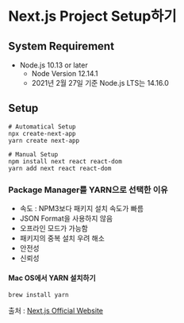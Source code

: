 # Next.js Project Setup하기

## System Requirement

- Node.js 10.13 or later
  - Node Version 12.14.1
  - 2021년 2월 27일 기준 Node.js LTS는 14.16.0

## Setup

```
# Automatical Setup
npx create-next-app
yarn create next-app

# Manual Setup
npm install next react react-dom
yarn add next react react-dom
```

### Package Manager를 YARN으로 선택한 이유

- 속도 : NPM3보다 패키지 설치 속도가 빠름
- JSON Format을 사용하지 않음
- 오프라인 모드가 가능함
- 패키지의 중복 설치 우려 해소
- 안전성
- 신뢰성

#### Mac OS에서 YARN 설치하기

```
brew install yarn
```

출처 : [Next.js Official Website](https://nextjs.org/docs/getting-started)
